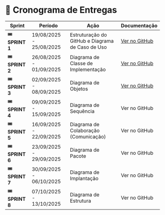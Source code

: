 <h1> 📅 Cronograma de Entregas </h1>


| Sprint | Período | Ação | Documentação |
|---|---|---|---|
| 🎟️ **SPRINT 1** | 19/08/2025 - 25/08/2025 | Estruturação do GitHub e Diagrama de Caso de Uso | [Ver no GitHub](https://github.com/vanessascarin/helpbox-psoo/tree/main/DIAGRAMAS%20UML/Casos%20de%20Uso)
| 🎟️ **SPRINT 2** | 26/08/2025 - 01/09/2025 | Diagrama de Classe de Implementação | [Ver no GitHub](https://github.com/vanessascarin/helpbox-psoo/tree/main/DIAGRAMAS%20UML/Classe)
| 🎟️ **SPRINT 3** | 02/09/2025 - 08/09/2025 | Diagrama de Objetos| [Ver no GitHub](https://github.com/vanessascarin/helpbox-psoo/tree/main/DIAGRAMAS%20UML/Objeto)
| 🎟  **SPRINT 4** | 09/09/2025 - 15/09/2025 | Diagrama de Sequência| Ver no GitHub
| 🎟  **SPRINT 5** | 16/09/2025 - 22/09/2025 | Diagrama de Colaboração (Comunicação) | Ver no GitHub
| 🎟  **SPRINT 6** | 23/09/2025 - 29/09/2025 | Diagrama de Pacote | Ver no GitHub
| 🎟  **SPRINT 7** | 30/09/2025 - 06/10/2025 | Diagrama de Implantação| Ver no GitHub
| 🎟  **SPRINT 8** | 07/10/2025 - 13/10/2025 | Diagrama de Estrutura| Ver no GitHub
